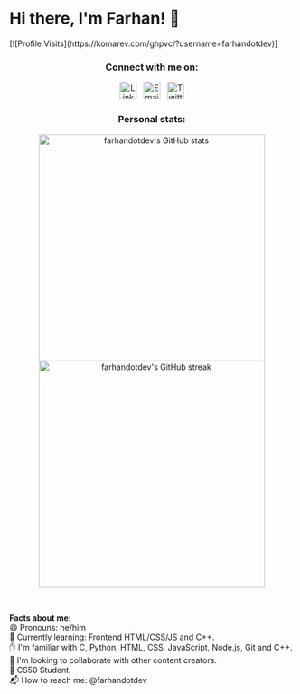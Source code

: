 <h1>Hi there, I'm Farhan! 👋</h1>
[![Profile Visits](https://komarev.com/ghpvc/?username=farhandotdev)]

<section align="center">
    <h3>Connect with me on:</h3>
    <div>
        <a href="https://linkedin.com/in/farhandotdev"><img width="30px" height="30px" src="https://raw.githubusercontent.com/farhandotdev/farhandotdev/main/img/linkedin.svg" alt="LinkedIn"></a>
        &nbsp;
        <a href="mailto://farhanalam.dev@gmail.com"><img width="30px" height="30px" src="https://raw.githubusercontent.com/farhandotdev/farhandotdev/main/img/gmail.svg" alt="Email"></a>
        &nbsp;
        <a href="https://twitter.com/farhandotdev"><img width="30px" height="30px" src="https://raw.githubusercontent.com/farhandotdev/farhandotdev/main/img/twitter.svg" alt="Twitter"></a>
    </div>
</section>

<section align="center">
    <h3>Personal stats:</h3>
    <div>
        <img width="400px" src="https://github-readme-stats.vercel.app/api?username=farhandotdev" alt="farhandotdev's GitHub stats"/>
        <img width="400px" src="https://github-readme-streak-stats.herokuapp.com/?user=farhandotdev&" alt="farhandotdev's GitHub streak"/>
    </div>
</section>
<p>&nbsp;</p>
<div><b>Facts about me:</b></div>
<div>😄 Pronouns: he/him</div>
<div>🌱 Currently learning: Frontend HTML/CSS/JS and C++.</div>
<div>✋ I'm familiar with C, Python, HTML, CSS, JavaScript, Node.js, Git and C++.</div>
<div>🌟 I'm looking to collaborate with other content creators.</div>
<div>🎒 CS50 Student.</div>
<div>📬 How to reach me: @farhandotdev</div>
